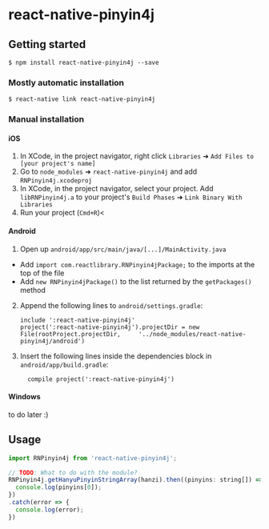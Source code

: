 
# react-native-pinyin4j

## Getting started

`$ npm install react-native-pinyin4j --save`

### Mostly automatic installation

`$ react-native link react-native-pinyin4j`

### Manual installation


#### iOS

1. In XCode, in the project navigator, right click `Libraries` ➜ `Add Files to [your project's name]`
2. Go to `node_modules` ➜ `react-native-pinyin4j` and add `RNPinyin4j.xcodeproj`
3. In XCode, in the project navigator, select your project. Add `libRNPinyin4j.a` to your project's `Build Phases` ➜ `Link Binary With Libraries`
4. Run your project (`Cmd+R`)<

#### Android

1. Open up `android/app/src/main/java/[...]/MainActivity.java`
  - Add `import com.reactlibrary.RNPinyin4jPackage;` to the imports at the top of the file
  - Add `new RNPinyin4jPackage()` to the list returned by the `getPackages()` method
2. Append the following lines to `android/settings.gradle`:
  	```
  	include ':react-native-pinyin4j'
  	project(':react-native-pinyin4j').projectDir = new File(rootProject.projectDir, 	'../node_modules/react-native-pinyin4j/android')
  	```
3. Insert the following lines inside the dependencies block in `android/app/build.gradle`:
  	```
      compile project(':react-native-pinyin4j')
  	```

#### Windows

  to do later :)


## Usage
```javascript
import RNPinyin4j from 'react-native-pinyin4j';

// TODO: What to do with the module?
RNPinyin4j.getHanyuPinyinStringArray(hanzi).then((pinyins: string[]) => {
  console.log(pinyins[0]);
})
.catch(error => {
  console.log(error);
})
```
  
